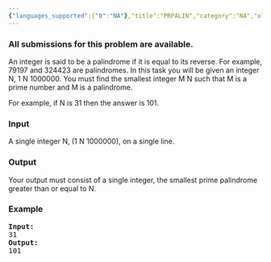 ```yaml
---
{"languages_supported":{"0":"NA"},"title":"PRPALIN","category":"NA","old_version":true,"problem_code":"PRPALIN","tags":{"0":"NA"},"layout":"problem"}
---
```


<h3> All submissions for this problem are available. </h3><p> An integer is said to be a palindrome if it is equal to its
reverse.  For example, 79197 and 324423 are palindromes. In this task
you will be given an integer N, 1     N     1000000.  You must find
the smallest integer M     N such that M is a prime number and M is a
palindrome.  </p>

<p>For example, if N is 31 then the answer is 101.</p>

<h3>Input</h3>
<p>A single integer N, (1     N     1000000), on a single line.</p>

<h3>Output</h3>

<p>Your output must consist of a single integer, the smallest prime
palindrome greater than or equal to N.</p>

<h3>Example</h3>

<pre>
<b>Input:</b>
31
<b>Output:</b>
101
</pre>    